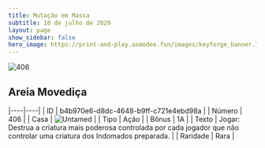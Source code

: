 ```yaml
---
title: Mutação em Massa
subtitle: 10 de julho de 2020
layout: page
show_sidebar: false
hero_image: https://print-and-play.asmodee.fun/images/keyforge_banner.jpg
---
```


![406](https://cdn.keyforgegame.com/media/card_front/pt/479_406_H4XH483655M3_pt.png)

## Areia Movediça

|----|----|
| ID | b4b970e6-d8dc-4648-b9ff-c721e4ebd98a |
| Número | 406 |
| Casa | ![Untamed](https://archonarcana.com/images/thumb/b/bd/Untamed.png/22px-Untamed.png "Indomados") |
| Tipo | Ação |
| Bônus | 1A |
| Texto | Jogar: Destrua a criatura mais poderosa controlada por cada jogador que não controlar uma criatura dos Indomados preparada. |
| Raridade | Rara |
